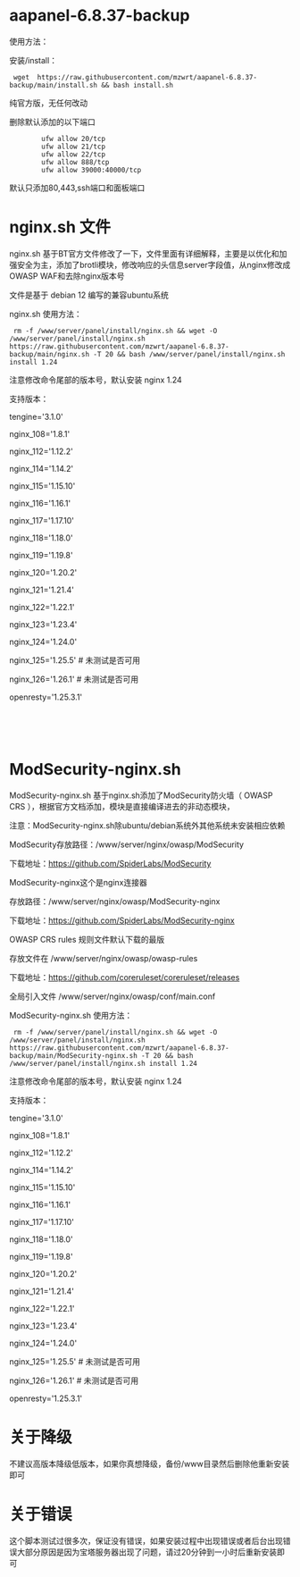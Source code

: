 # aapanel-6.8.37-backup

使用方法：

安装/install：

     wget  https://raw.githubusercontent.com/mzwrt/aapanel-6.8.37-backup/main/install.sh && bash install.sh


纯官方版，无任何改动


删除默认添加的以下端口

            ufw allow 20/tcp
            ufw allow 21/tcp
            ufw allow 22/tcp
            ufw allow 888/tcp
            ufw allow 39000:40000/tcp

默认只添加80,443,ssh端口和面板端口

# nginx.sh 文件


nginx.sh 基于BT官方文件修改了一下，文件里面有详细解释，主要是以优化和加强安全为主，添加了brotli模块，修改响应的头信息server字段值，从nginx修改成OWASP WAF和去除nginx版本号

文件是基于 debian 12 编写的兼容ubuntu系统




nginx.sh 使用方法：

     rm -f /www/server/panel/install/nginx.sh && wget -O /www/server/panel/install/nginx.sh https://raw.githubusercontent.com/mzwrt/aapanel-6.8.37-backup/main/nginx.sh -T 20 && bash /www/server/panel/install/nginx.sh install 1.24

注意修改命令尾部的版本号，默认安装 nginx 1.24

支持版本：

tengine='3.1.0'

nginx_108='1.8.1'

nginx_112='1.12.2'

nginx_114='1.14.2'

nginx_115='1.15.10'

nginx_116='1.16.1'

nginx_117='1.17.10'

nginx_118='1.18.0'

nginx_119='1.19.8'

nginx_120='1.20.2'

nginx_121='1.21.4'

nginx_122='1.22.1'

nginx_123='1.23.4'

nginx_124='1.24.0'

nginx_125='1.25.5' # 未测试是否可用

nginx_126='1.26.1' # 未测试是否可用

openresty='1.25.3.1'



<br><br><br>

# ModSecurity-nginx.sh

ModSecurity-nginx.sh 基于nginx.sh添加了ModSecurity防火墙（ OWASP CRS ），根据官方文档添加，模块是直接编译进去的非动态模块，

注意：ModSecurity-nginx.sh除ubuntu/debian系统外其他系统未安装相应依赖


ModSecurity存放路径：/www/server/nginx/owasp/ModSecurity

下载地址：https://github.com/SpiderLabs/ModSecurity

ModSecurity-nginx这个是nginx连接器

存放路径：/www/server/nginx/owasp/ModSecurity-nginx

下载地址：https://github.com/SpiderLabs/ModSecurity-nginx

OWASP CRS rules 规则文件默认下载的最版

存放文件在 /www/server/nginx/owasp/owasp-rules

下载地址：https://github.com/coreruleset/coreruleset/releases

全局引入文件
/www/server/nginx/owasp/conf/main.conf

ModSecurity-nginx.sh 使用方法：

     rm -f /www/server/panel/install/nginx.sh && wget -O  /www/server/panel/install/nginx.sh https://raw.githubusercontent.com/mzwrt/aapanel-6.8.37-backup/main/ModSecurity-nginx.sh -T 20 && bash /www/server/panel/install/nginx.sh install 1.24


注意修改命令尾部的版本号，默认安装 nginx 1.24

支持版本：

tengine='3.1.0'

nginx_108='1.8.1'

nginx_112='1.12.2'

nginx_114='1.14.2'

nginx_115='1.15.10'

nginx_116='1.16.1'

nginx_117='1.17.10'

nginx_118='1.18.0'

nginx_119='1.19.8'

nginx_120='1.20.2'

nginx_121='1.21.4'

nginx_122='1.22.1'

nginx_123='1.23.4'

nginx_124='1.24.0'

nginx_125='1.25.5' # 未测试是否可用

nginx_126='1.26.1' # 未测试是否可用

openresty='1.25.3.1'

# 关于降级
不建议高版本降级低版本，如果你真想降级，备份/www目录然后删除他重新安装即可

# 关于错误
这个脚本测试过很多次，保证没有错误，如果安装过程中出现错误或者后台出现错误大部分原因是因为宝塔服务器出现了问题，请过20分钟到一小时后重新安装即可
